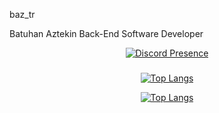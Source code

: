 baz_tr 

Batuhan Aztekin 
Back-End Software Developer

<div align="center">

   [![Discord Presence](https://lanyard-profile-readme.vercel.app/api/506835095798415372?idleMessage=Boş/AFK)](https://discord.com/users/506835095798415372)

### 

[![Top Langs](https://github-readme-stats.vercel.app/api?username=batuhanazt&theme=synthwave&show_icons=true)](https://github.com/batuhanazt/baz_tr?old_theme=react)

[![Top Langs](https://github-readme-stats.vercel.app/api/top-langs/?username=batuhanazt&hide=go,php,svelte&show_icons=true&theme=react)](https://github.com/batuhanazt/baz_tr)
